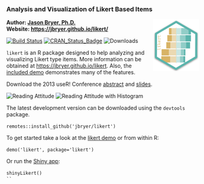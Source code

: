 ### Analysis and Visualization of Likert Based Items

<img src="man/figures/likert.png" align="right" width="120" />

**Author: [Jason Bryer, Ph.D.](mailto:jason@bryer.org)**  
**Website: <https://jbryer.github.io/likert/>**

[![Build Status](https://api.travis-ci.org/jbryer/likert.svg)](https://travis-ci.org/jbryer/likert?branch=master)
[![CRAN_Status_Badge](http://www.r-pkg.org/badges/version/likert)](http://cran.r-project.org/package=likert)
![Downloads](http://cranlogs.r-pkg.org/badges/likert)

`likert` is an R package designed to help analyzing and visualizing Likert type items. More information can be obtained at https://jbryer.github.io/likert. Also, the [included demo](https://github.com/jbryer/likert/blob/master/demo/likert.R) demonstrates many of the features.

Download the 2013 useR! Conference [abstract](https://github.com/jbryer/likert/raw/master/slides/useR%202013/Abstract/Speerschneider.Bryer.likert.pdf) and [slides](https://github.com/jbryer/likert/raw/master/slides/useR%202013/Slides/Slides.pdf).

![Reading Attitude](http://bryer.org/images/likert/centeredPlot1.png)
![Reading Attitude with Histogram](http://bryer.org/images/likert/centeredPlot2.png)

The latest development version can be downloaded using the `devtools` package.

```
remotes::install_github('jbryer/likert')
```

To get started take a look at the [likert demo](https://github.com/jbryer/likert/blob/master/demo/likert.R) or from within R:

```
demo('likert', package='likert')
```

Or run the [Shiny app](http://rstudio.com/shiny):

```
shinyLikert()
``
